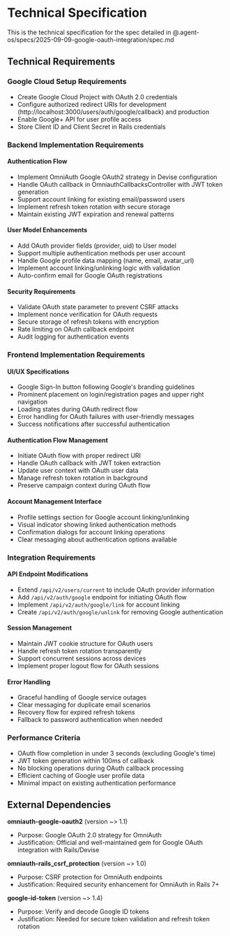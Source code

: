 # Technical Specification

This is the technical specification for the spec detailed in @.agent-os/specs/2025-09-09-google-oauth-integration/spec.md

## Technical Requirements

### Google Cloud Setup Requirements
- Create Google Cloud Project with OAuth 2.0 credentials
- Configure authorized redirect URIs for development (http://localhost:3000/users/auth/google/callback) and production
- Enable Google+ API for user profile access
- Store Client ID and Client Secret in Rails credentials

### Backend Implementation Requirements

#### Authentication Flow
- Implement OmniAuth Google OAuth2 strategy in Devise configuration
- Handle OAuth callback in OmniauthCallbacksController with JWT token generation
- Support account linking for existing email/password users
- Implement refresh token rotation with secure storage
- Maintain existing JWT expiration and renewal patterns

#### User Model Enhancements
- Add OAuth provider fields (provider, uid) to User model
- Support multiple authentication methods per user account
- Handle Google profile data mapping (name, email, avatar_url)
- Implement account linking/unlinking logic with validation
- Auto-confirm email for Google OAuth registrations

#### Security Requirements
- Validate OAuth state parameter to prevent CSRF attacks
- Implement nonce verification for OAuth requests
- Secure storage of refresh tokens with encryption
- Rate limiting on OAuth callback endpoint
- Audit logging for authentication events

### Frontend Implementation Requirements

#### UI/UX Specifications
- Google Sign-In button following Google's branding guidelines
- Prominent placement on login/registration pages and upper right navigation
- Loading states during OAuth redirect flow
- Error handling for OAuth failures with user-friendly messages
- Success notifications after successful authentication

#### Authentication Flow Management
- Initiate OAuth flow with proper redirect URI
- Handle OAuth callback with JWT token extraction
- Update user context with OAuth user data
- Manage refresh token rotation in background
- Preserve campaign context during OAuth flow

#### Account Management Interface
- Profile settings section for Google account linking/unlinking
- Visual indicator showing linked authentication methods
- Confirmation dialogs for account linking operations
- Clear messaging about authentication options available

### Integration Requirements

#### API Endpoint Modifications
- Extend `/api/v2/users/current` to include OAuth provider information
- Add `/api/v2/auth/google` endpoint for initiating OAuth flow
- Implement `/api/v2/auth/google/link` for account linking
- Create `/api/v2/auth/google/unlink` for removing Google authentication

#### Session Management
- Maintain JWT cookie structure for OAuth users
- Handle refresh token rotation transparently
- Support concurrent sessions across devices
- Implement proper logout flow for OAuth sessions

#### Error Handling
- Graceful handling of Google service outages
- Clear messaging for duplicate email scenarios
- Recovery flow for expired refresh tokens
- Fallback to password authentication when needed

### Performance Criteria
- OAuth flow completion in under 3 seconds (excluding Google's time)
- JWT token generation within 100ms of callback
- No blocking operations during OAuth callback processing
- Efficient caching of Google user profile data
- Minimal impact on existing authentication performance

## External Dependencies

**omniauth-google-oauth2** (version ~> 1.1)
- Purpose: Google OAuth 2.0 strategy for OmniAuth
- Justification: Official and well-maintained gem for Google OAuth integration with Rails/Devise

**omniauth-rails_csrf_protection** (version ~> 1.0)
- Purpose: CSRF protection for OmniAuth endpoints
- Justification: Required security enhancement for OmniAuth in Rails 7+

**google-id-token** (version ~> 1.4)
- Purpose: Verify and decode Google ID tokens
- Justification: Needed for secure token validation and refresh token rotation